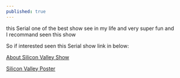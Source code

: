 ```yaml
---
published: true
---
```

this Serial one of the best show see in my life and very super fun and  
I recommand seen this show

So if interested seen this Serial show link in below:

[About Silicon Valley Show](https://en.wikipedia.org/wiki/Silicon_Valley_(TV_series) "About Silicon Valley Show")

[Silicon Valley Poster](https://upload.wikimedia.org/wikipedia/en/thumb/3/33/Silicon_valley_title.png/375px-Silicon_valley_title.png "Silicon Valley Poster")
